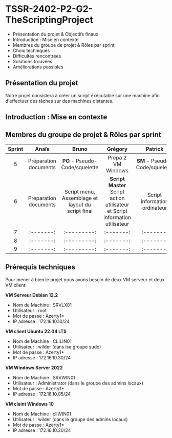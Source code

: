 # TSSR-2402-P2-G2-TheScriptingProject

- Présentation du projet & Objectifs finaux
- Introduction : Mise en contexte
- Membres du groupe de projet & Rôles par sprint
- Choix techniques
- Difficultés rencontrées
- Solutions trouvées
- Améliorations possibles

## Présentation du projet

Notre projet consistera à créer un script éxécutable sur une machine afin d'effectuer des tâches sur des machines distantes.

## Introduction : Mise en contexte

## Membres du groupe de projet & Rôles par sprint

| Sprint  | Anaïs | Bruno | Grégory | Patrick | Thomas |
|   :---------: |  :-------: | :---------: |  :-------: | :-------: | :-------: |
| 5 |  Préparation documents | **PO** - Pseudo-Code/squelette |  Prépa 2 VM  Windows | **SM** - Pseudo-Code/squelette | Prépa 2 VM Linux |
|  6 |  Préparation documents | Script menu, Assemblage et layout du script final|  **Script Master** Script action utilisateur et Script information utilisateur| Script information ordinateur | **PO** Script action ordinateur présentation sprint|
| 7 |  :-------: | :---------: |  :-------: | :-------: | :-------: |           
| 8 |  :-------: | :---------: |  :-------: | :-------: | :-------: |  
| 9 |  :-------: | :---------: |  :-------: | :-------: | :-------: |  
## Prérequis techniques

Pour mener à bien le projet nous avons besoin de deux VM serveur et deux VM client:

**VM Serveur Debian 12.2**
 - Nom de Machine : SRVLX01
 - Utilisateur : root
 - Mot de passe : Azerty1*
 - IP adresse : 172.16.10.10/24

**VM client Ubuntu 22.04 LTS**
 - Nom de Machine : CLILIN01
 - Utilisateur : wilder (dans lse groupe sudo)
 - Mot de passe : Azerty1*
 - IP adresse : 172.16.10.30/24

**VM Windows Server 2022**
 - Nom de Machine : SRVWIN01
 - Utilisateur : Administrator (dans le groupe des admins locaux)
 - Mot de passe : Azerty1*
 - IP adresse : 172.16.10.05/24

**VM cleint Windows 10**
 - Nom de Machine : cliWIN01
 - Utilisateur : wilder (dans le groupe des admins locaux)
 - Mot de passe : Azerty1*
 - IP adresse : 172.16.10.20/24

